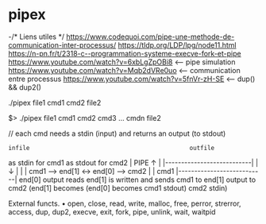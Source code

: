 # pipex
-/* Liens utiles */
https://www.codequoi.com/pipe-une-methode-de-communication-inter-processus/
https://tldp.org/LDP/lpg/node11.html
https://n-pn.fr/t/2318-c--programmation-systeme-execve-fork-et-pipe
https://www.youtube.com/watch?v=6xbLgZpOBi8 <-- pipe simulation
https://www.youtube.com/watch?v=Mqb2dVRe0uo <-- communication entre processus
https://www.youtube.com/watch?v=5fnVr-zH-SE <-- dup() && dup2()


./pipex file1 cmd1 cmd2 file2

$> ./pipex file1 cmd1 cmd2 cmd3 ... cmdn file2

// each cmd needs a stdin (input) and returns an output (to stdout)

    infile                                             outfile
as stdin for cmd1                                 as stdout for cmd2
       |                        PIPE                        ↑
       |           |---------------------------|            |
       ↓             |                       |              |
      cmd1   -->    end[1]       ↔       end[0]   -->     cmd2
                     |                       |
            cmd1   |---------------------------|  end[0]
           output                             reads end[1]
         is written                          and sends cmd1
          to end[1]                          output to cmd2
       (end[1] becomes                      (end[0] becomes
        cmd1 stdout)                           cmd2 stdin)

External functs.
• open, close, read, write, malloc, free, perror, strerror, access, dup, dup2, execve, exit, fork, pipe, unlink, wait, waitpid
